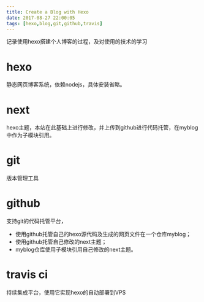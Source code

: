```yaml
---
title: Create a Blog with Hexo
date: 2017-08-27 22:00:05
tags: [hexo,blog,git,github,travis]
---
```


记录使用hexo搭建个人博客的过程，及对使用的技术的学习

# hexo

静态网页博客系统，依赖nodejs，具体安装省略。

# next

hexo主题，本站在此基础上进行修改，并上传到github进行代码托管，在myblog中作为子模块引用。

# git

版本管理工具

# github

支持git的代码托管平台，

- 使用github托管自己的hexo源代码及生成的网页文件在一个仓库myblog；
- 使用github托管自己修改的next主题；
- myblog仓库使用子模块引用自己修改的next主题。

# travis ci

持续集成平台，使用它实现hexo的自动部署到VPS